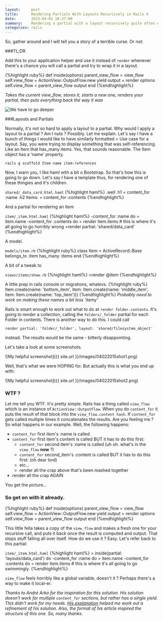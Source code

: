 ```yaml
---
layout:     post
title:      Rendering Partials With Layouts Recursively in Rails 4
date:       2015-04-01 18:37:00
summary:    Rendering a partial with a layout recursively quite often ends in tears.
categories: rails
---
```

So, gather around and I will tell you a story of a terrible curse. Or not:

###TL;DR

Add this to your application helper and use it instead of `render` whenever there's a chance you will call a partial and try to wrap it in a layout.

{%highlight ruby%}
  def inside(options)
    parent_view_flow = view_flow
    self.view_flow = ActionView::OutputFlow.new
    yield
    output = render options
    self.view_flow = parent_view_flow
    output
  end
{%endhighlight%}

*Takes the current view_flow, stores it, starts a new one, renders your partial, then puts everything back the way it was*

![We have to go deeper](http://s2.quickmeme.com/img/e7/e7633bedf897bb24ce668ac9c5df6bf88a58ff7e114d27606a756f4c4888a3f1.jpg) 

###Layouts and Partials

Normally, it's not so hard to apply a layout to a partial. Why would I apply a layout to a partial ? Am I nuts ? Possibly. Let me explain. Let's say I have a bunch of things I would like to have similarly formatted = Use case for a layout. Say, you were trying to display something that was self-referencing. Like an Item that has_many items. Yes, that sounds reasonable. The Item object has a 'name' property. 

```
rails g scaffold Item name item:references
```

Now, I warn you, I like haml with a bit o Bootstrap. So that's how this is going to go down. Let's say I have a template thus, for rendering one of these thingies and it's children.

`shared/_data_card.html.haml`
{%highlight haml%}
.well
  .h1
    = content_for :name
  .h2
    Items:
    = content_for :contents
{%endhighlight%}

And a partial for rendering an Item

`item/_item.html.haml`
{%highlight haml%}
-content_for :name do
  = item.name
-content_for :contents do
  = render item.items # this is where it's all going to go horribly wrong
=render partial: 'shared/data_card'
{%endhighlight%}

A model.

`models/item.rb`
{%highlight ruby%}
class Item < ActiveRecord::Base
  belongs_to :item
  has_many :items
end
{%endhighlight%}

A bit of a tweak to 

`views/items/show.rb`
{%highlight haml%}
=render @item
{%endhighlight%}

A little prep in rails console or migrations, whatevs.
{%highlight ruby%}
Item.create(name: 'bottom_item', item: Item.create(name: 'middle_item', item: Item.create(name: 'top_item')))
{%endhighlight%}
*Probably need to work on making these names a bit less 'itemy'*

Rails is smart enough to work out what to do at `render folder.contents`. It's going to render a collection, calling the `folders/_folder` partial for each Folder in contents. There is another way to do this. I could call 

```
render partial: 'folder/_folder', layout: 'shared/filesystem_object'
``` 

instead. The results would be the same - bitterly disappointing.

Let's take a look at some screenshots.

![My helpful screenshot]({{ site.url }}/images/04022015shot1.png)

Well, that's what we were HOPING for. But actually this is what you end up with:

![My helpful screenshot]({{ site.url }}/images/04022015shot2.png)

### WTF ?

Let me tell you WTF. It's pretty simple. Rails has a thing called `view_flow` which is an instance of `ActionView::OutputFlow`. When you do `content_for` it puts the result of that block into the `view_flow.content hash`. If `content_for` gets called multiple times it concatenates the results. Are you feeling me ? So what happens in our example. Well, the following happens:

* `content_for` first item's :name is called.
* `content_for` first item's content is called BUT it has to do this first:
  * `content_for` second item's :name is called (uh oh. what's in the `view_flow` **now** ?)
  * `content_for` second_item's :content is called BUT it has to do this first: (oh dear lord)
  * etc...
  * render all the crap above that's been mashed together 
* render all the crap AGAIN

You get the picture...

### So get on with it already.

{%highlight ruby%}
  def inside(options)
    parent_view_flow = view_flow
    self.view_flow = ActionView::OutputFlow.new
    yield
    output = render options
    self.view_flow = parent_view_flow
    output
  end
{%endhighlight%}

This little fella takes a copy of the `view_flow` and makes a fresh one for your recursive call, and puts it back once the result is computed and output. That stops stuff falling all over itself. How do we use it ? Easy. Let's refer back to this partial:

`item/_item.html.haml`
{%highlight haml%}
= inside(partial: 'layouts/data_card') do
  -content_for :name do
    = item.name
  -content_for :contents do
    = render item.items # this is where it's all going to go swimmingly.
{%endhighlight%}

`view_flow` feels horribly like a global variable, doesn't it ? Perhaps there's a way to make it local-er.

*Thanks to André Arko for the inspiration for this solution. His solution doesn't work for multiple `content_for` sections, but rather has a single yield. This didn't work for my needs. [His explanation][1] helped me work out a refinement of his solution. Also, the format of his article inspired the structure of this one. So, many thanks.*

[1]:http://andre.arko.net/2013/02/02/nested-layouts-on-rails--31/


